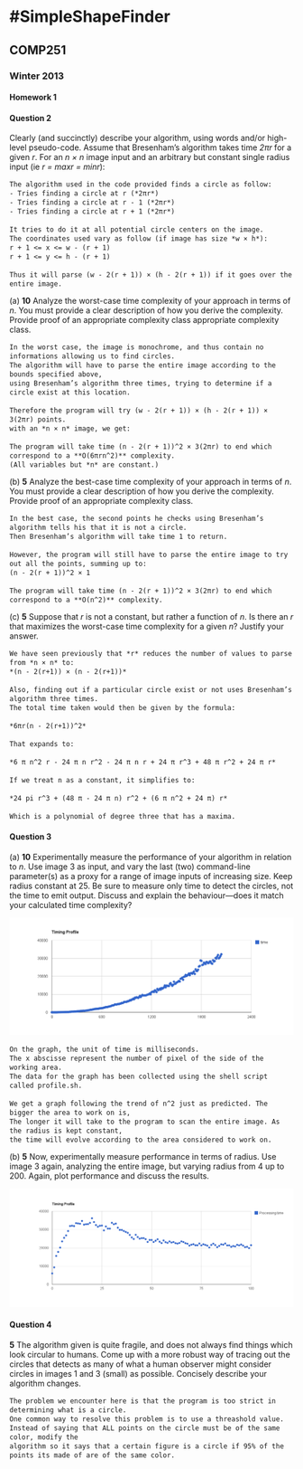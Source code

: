 #SimpleShapeFinder
=============

## COMP251

### Winter 2013

#### Homework 1


#### Question 2

Clearly (and succinctly) describe your algorithm, using words and/or high-level pseudo-code. Assume that Bresenham’s algorithm takes time *2πr* for a given *r*. For an *n × n* image input and an arbitrary but constant single radius input (ie *r = maxr = minr*):

	The algorithm used in the code provided finds a circle as follow:
	- Tries finding a circle at r (*2πr*)
	- Tries finding a circle at r - 1 (*2πr*)
	- Tries finding a circle at r + 1 (*2πr*)

	It tries to do it at all potential circle centers on the image.
	The coordinates used vary as follow (if image has size *w × h*):
	r + 1 <= x <= w - (r + 1)
	r + 1 <= y <= h - (r + 1)
	
	Thus it will parse (w - 2(r + 1)) × (h - 2(r + 1)) if it goes over the entire image.	


(a) **10** Analyze the worst-case time complexity of your approach in terms of *n*. You must provide a clear description of how you derive the complexity. Provide proof of an appropriate complexity class appropriate complexity class.

	In the worst case, the image is monochrome, and thus contain no informations allowing us to find circles.
	The algorithm will have to parse the entire image according to the bounds specified above,
	using Bresenham’s algorithm three times, trying to determine if a circle exist at this location.

	Therefore the program will try (w - 2(r + 1)) × (h - 2(r + 1)) × 3(2πr) points.
	with an *n × n* image, we get:
	
	The program will take time (n - 2(r + 1))^2 × 3(2πr) to end which correspond to a **O(6πrn^2)** complexity.
	(All variables but *n* are constant.)


(b) **5** Analyze the best-case time complexity of your approach in terms of *n*. You must provide a clear description of how you derive the complexity. Provide proof of an appropriate complexity class.

	In the best case, the second points he checks using Bresenham’s algorithm tells his that it is not a circle.
	Then Bresenham’s algorithm will take time 1 to return.
	
	However, the program will still have to parse the entire image to try out all the points, summing up to:
	(n - 2(r + 1))^2 × 1

	The program will take time (n - 2(r + 1))^2 × 3(2πr) to end which correspond to a **O(n^2)** complexity.


(c) **5** Suppose that *r* is not a constant, but rather a function of *n*. Is there an *r* that maximizes the worst-case time complexity for a given *n*? Justify your answer. 

	We have seen previously that *r* reduces the number of values to parse from *n × n* to:
	*(n - 2(r+1)) × (n - 2(r+1))*
	
	Also, finding out if a particular circle exist or not uses Bresenham’s algorithm three times.
	The total time taken would then be given by the formula:
	
	*6πr(n - 2(r+1))^2*
	
	That expands to:
	
	*6 π n^2 r - 24 π n r^2 - 24 π n r + 24 π r^3 + 48 π r^2 + 24 π r*

	If we treat n as a constant, it simplifies to:
	
	*24 pi r^3 + (48 π - 24 π n) r^2 + (6 π n^2 + 24 π) r*
	
	Which is a polynomial of degree three that has a maxima.


#### Question 3

(a) **10** Experimentally measure the performance of your algorithm in relation to *n*. Use image 3 as input, and vary the last (two) command-line parameter(s) as a proxy for a range of image inputs of increasing size. Keep radius constant at 25. Be sure to measure only time to detect the circles, not the time to emit output. Discuss and explain the behaviour—does it match your calculated time complexity?

![Click to see the graph](radius25.png "Performance graph making the radius constant but varying the working zone")

	On the graph, the unit of time is milliseconds.
	The x abscisse represent the number of pixel of the side of the working area.
	The data for the graph has been collected using the shell script called profile.sh.

	We get a graph following the trend of n^2 just as predicted. The bigger the area to work on is,
	The longer it will take to the program to scan the entire image. As the radius is kept constant,
	the time will evolve according to the area considered to work on.


(b) **5** Now, experimentally measure performance in terms of radius. Use image 3 again, analyzing the entire image, but varying radius from 4 up to 200. Again, plot performance and discuss the results. 

![Click to see the graph](wholepicture.png "Performance graph making the radius vary between 4 and 200")

	


#### Question 4

**5** The algorithm given is quite fragile, and does not always find things which look circular to humans. 
Come up with a more robust way of tracing out the circles that detects as many of what a human observer might consider circles in images 1 and 3 (small) as possible. Concisely describe your algorithm changes. 

	The problem we encounter here is that the program is too strict in determining what is a circle.
	One common way to resolve this problem is to use a threashold value.
	Instead of saying that ALL points on the circle must be of the same color, modify the
	algorithm so it says that a certain figure is a circle if 95% of the points its made of are of the same color.

	
